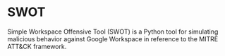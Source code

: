 # SWOT
Simple Workspace Offensive Tool (SWOT) is a Python tool for simulating malicious behavior against Google Workspace in reference to the MITRE ATT&CK framework.
